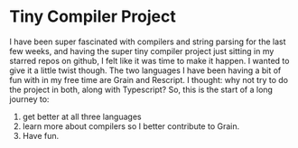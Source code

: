 # Tiny Compiler Project
I have been super fascinated with compilers and string parsing
for the last few weeks, and having the super tiny compiler project
just sitting in my starred repos on github, I felt like it was time to
make it happen. I wanted to give it a little twist though.
The two languages I have been having a bit of fun with in my free time
are Grain and Rescript. I thought: why not try to do the project in both,
along with Typescript? So, this is the start of a long journey to:
1. get better at all three languages
2. learn more about compilers so I better contribute to Grain.
3. Have fun.


